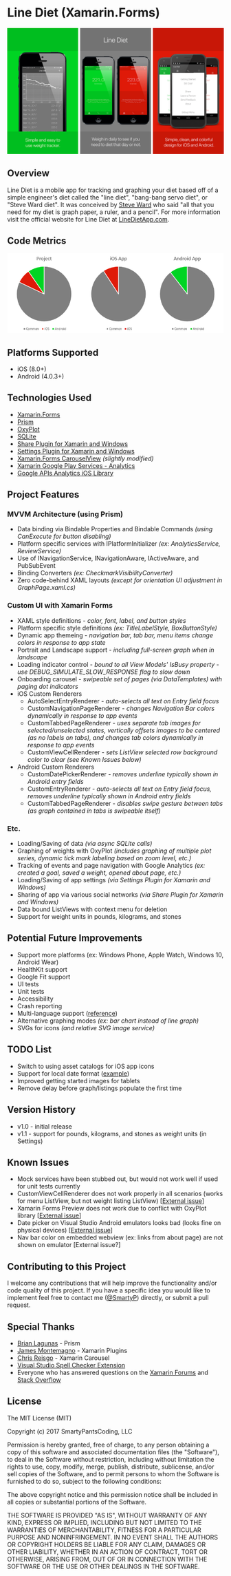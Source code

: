 # Line Diet (Xamarin.Forms)
![Line Diet Promo Images](_readmeAssets/GithubHeader.png)

## Overview
Line Diet is a mobile app for tracking and graphing your diet based off of a simple engineer's diet called the "line diet", "bang-bang servo diet", or "Steve Ward diet". It was conceived by [Steve Ward](https://www.csail.mit.edu/user/1517) who said "all that you need for my diet is graph paper, a ruler, and a pencil". For more information visit the official website for Line Diet at [LineDietApp.com](http://www.linedietapp.com).

## Code Metrics
![Line Diet Code Metrics](_readmeAssets/CodeMetrics.png)

## Platforms Supported
- iOS (8.0+)
- Android (4.0.3+)

## Technologies Used
* [Xamarin.Forms](https://www.xamarin.com/forms)
* [Prism](https://github.com/PrismLibrary/Prism)
* [OxyPlot](http://www.oxyplot.org)
* [SQLite](https://www.sqlite.org)
* [Share Plugin for Xamarin and Windows](https://www.nuget.org/packages/Plugin.Share)
* [Settings Plugin for Xamarin and Windows](https://github.com/jamesmontemagno/SettingsPlugin)
* [Xamarin.Forms CarouselView](https://github.com/chrisriesgo/xamarin-forms-carouselview) *(slightly modified)*
* [Xamarin Google Play Services - Analytics](https://www.nuget.org/packages/Xamarin.GooglePlayServices.Analytics)
* [Google APIs Analytics iOS Library](https://www.nuget.org/packages/Xamarin.Google.iOS.Analytics)

## Project Features
### MVVM Architecture (using Prism)
* Data binding via Bindable Properties and Bindable Commands *(using CanExecute for button disabling)*
* Platform specific services with IPlatformInitializer *(ex: AnalyticsService, ReviewService)*
* Use of INavigationService, INavigationAware, IActiveAware, and PubSubEvent
* Binding Converters *(ex: CheckmarkVisibilityConverter)*
* Zero code-behind XAML layouts *(except for orientation UI adjustment in GraphPage.xaml.cs)*

### Custom UI with Xamarin Forms
* XAML style definitions - *color, font, label, and button styles*
* Platform specific style definitions *(ex: TitleLabelStyle, BoxButtonStyle)*
* Dynamic app themeing - *navigation bar, tab bar, menu items change colors in response to app state*
* Portrait and Landscape support - *including full-screen graph when in landscape*
* Loading indicator control - *bound to all View Models' IsBusy property - use DEBUG_SIMULATE_SLOW_RESPONSE flag to slow down*
* Onboarding carousel - *swipeable set of pages (via DataTemplates) with paging dot indicators*
* iOS Custom Renderers
	* AutoSelectEntryRenderer - *auto-selects all text on Entry field focus*
	* CustomNavigationPageRenderer - *changes Navigation Bar colors dynamically in response to app events*
	* CustomTabbedPageRenderer - *uses separate tab images for selected/unselected states, vertically offsets images to be centered (as no labels on tabs), and changes tab colors dynamically in response to app events*
	* CustomViewCellRenderer - *sets ListView selected row background color to clear (see Known Issues below)*
* Android Custom Renderers
	* CustomDatePickerRenderer - *removes underline typically shown in Android entry fields*
	* CustomEntryRenderer - *auto-selects all text on Entry field focus, removes underline typically shown in Android entry fields*
	* CustomTabbedPageRenderer - *disables swipe gesture between tabs (as graph contained in tabs is swipeable itself)*

### Etc.
* Loading/Saving of data *(via async SQLite calls)*
* Graphing of weights with OxyPlot *(includes graphing of multiple plot series, dynamic tick mark labeling based on zoom level, etc.)*
* Tracking of events and page navigation with Google Analytics *(ex: created a goal, saved a weight, opened about page, etc.)*
* Loading/Saving of app settings *(via Settings Plugin for Xamarin and Windows)*
* Sharing of app via various social networks *(via Share Plugin for Xamarin and Windows)*
* Data bound ListViews with context menu for deletion
* Support for weight units in pounds, kilograms, and stones

## Potential Future Improvements
* Support more platforms (ex: Windows Phone, Apple Watch, Windows 10, Android Wear)
* HealthKit support
* Google Fit support
* UI tests
* Unit tests
* Accessibility
* Crash reporting
* Multi-language support ([reference](https://developer.xamarin.com/guides/xamarin-forms/advanced/localization/))
* Alternative graphing modes *(ex: bar chart instead of line graph)*
* SVGs for icons *(and relative SVG image service)*

## TODO List
* Switch to using asset catalogs for iOS app icons
* Support for local date format ([example](http://stackoverflow.com/a/37858898/18005))
* Improved getting started images for tablets
* Remove delay before graph/listings populate the first time

## Version History
* v1.0 - initial release
* v1.1 - support for pounds, kilograms, and stones as weight units (in Settings)

## Known Issues
* Mock services have been stubbed out, but would not work well if used for unit tests currently
* CustomViewCellRenderer does not work properly in all scenarios (works for menu ListView, but not weight listing ListView) [[External issue](http://stackoverflow.com/questions/37050207/android-datepicker-dialog-is-having-transparent-background#comment61810449_37050406)]
* Xamarin Forms Preview does not work due to conflict with OxyPlot library [[External issue](https://bugzilla.xamarin.com/show_bug.cgi?id=52158)]
* Date picker on Visual Studio Android emulators looks bad (looks fine on physical devices) [[External issue](https://forums.xamarin.com/discussion/comment/178616/#Comment_178616)]
* Nav bar color on embedded webview (ex: links from about page) are not shown on emulator [External issue?]

## Contributing to this Project ##
I welcome any contributions that will help improve the functionality and/or code quality of this project. If you have a specific idea you would like to implement feel free to contact me ([@SmartyP](http://www.smartyp.net)) directly, or submit a pull request.

## Special Thanks
* [Brian Lagunas](https://github.com/brianlagunas) - Prism
* [James Montemagno](https://github.com/jamesmontemagno) - Xamarin Plugins
* [Chris Reisgo](https://github.com/chrisriesgo/) - Xamarin Carousel
* [Visual Studio Spell Checker Extension](https://marketplace.visualstudio.com/items?itemName=EWoodruff.VisualStudioSpellCheckerVS2017andLater) 
* Everyone who has answered questions on the [Xamarin Forums](https://forums.xamarin.com) and [Stack Overflow](http://stackoverflow.com/questions/tagged/xamarin.forms)

## License
The MIT License (MIT)

Copyright (c) 2017 SmartyPantsCoding, LLC

Permission is hereby granted, free of charge, to any person obtaining a copy of this software and associated documentation files (the "Software"), to deal in the Software without restriction, including without limitation the rights to use, copy, modify, merge, publish, distribute, sublicense, and/or sell copies of the Software, and to permit persons to whom the Software is furnished to do so, subject to the following conditions:

The above copyright notice and this permission notice shall be included in all copies or substantial portions of the Software.

THE SOFTWARE IS PROVIDED "AS IS", WITHOUT WARRANTY OF ANY KIND, EXPRESS OR IMPLIED, INCLUDING BUT NOT LIMITED TO THE WARRANTIES OF MERCHANTABILITY, FITNESS FOR A PARTICULAR PURPOSE AND NONINFRINGEMENT. IN NO EVENT SHALL THE AUTHORS OR COPYRIGHT HOLDERS BE LIABLE FOR ANY CLAIM, DAMAGES OR OTHER LIABILITY, WHETHER IN AN ACTION OF CONTRACT, TORT OR OTHERWISE, ARISING FROM, OUT OF OR IN CONNECTION WITH THE SOFTWARE OR THE USE OR OTHER DEALINGS IN THE SOFTWARE.